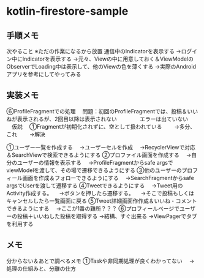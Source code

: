 # kotlin-firestore-sample

## 手順メモ
次やること
※ただの作業になるから放置
通信中のIndicatorを表示する
→ログイン中にIndicatorを表示する
→元々、Viewの中に用意しておく＆ViewModelのObserverでLoading中は表示して、他のViewの色を薄くする
→実際のAndroidアプリを参考にしてやってみる


## 実装メモ
⑥ProfileFragmentでの処理
　問題：初回のProfileFragmentでは、投稿＆いいねが表示されるが、2回目以降は表示されない
　　　　エラーは出ていない
　仮説
　①Fragmentが初期化されずに、空として扱われている
　　→多分、これ
　　→解決

①ユーザー一覧を作成する
　→ユーザーセルを作成
　→RecyclerViewで対応＆SearchViewで検索できるようにする
②プロファイル画面を作成する
　→自分のユーザーの情報を表示する
　→ProfileFragmentからsafe argsでviewModelを渡して、その場で遷移できるようにする
③他のユーザーのプロフィール画面を作成＆フォローできるようにする
　→SearchFragmentからsafe argsでUserを渡して遷移する
④Tweetできるようにする
　→Tweet用のActivity作成する。
　→ボタンを押したら遷移する。
　→そこで投稿もしくはキャンセルしたら一覧画面に戻る
⑤Tweet詳細画面作作成＆いいね・コメントできるようにする
　→ここが1番の難所？？？
⑥プロフィールページでユーザーの投稿＋いいねした投稿を取得する
  →結構、すぐ出来る
  →ViewPagerでタブを利用する
　


## メモ
分からない＆あとで調べるメモ
①Taskや非同期処理が良くわかってない
　→処理の仕組みと、分離の仕方


